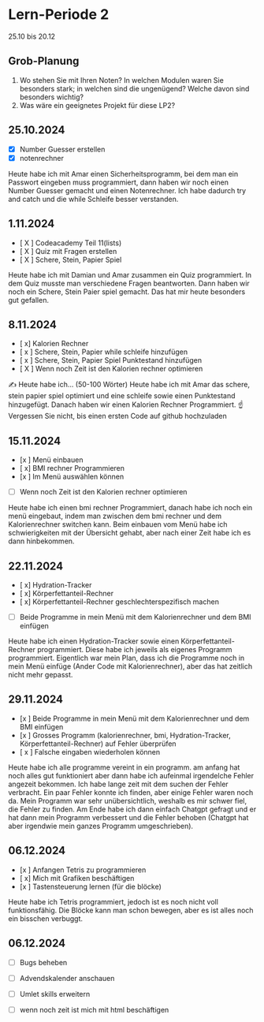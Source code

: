 # Lern-Periode 2

25.10 bis 20.12

## Grob-Planung

1. Wo stehen Sie mit Ihren Noten? In welchen Modulen waren Sie besonders stark; in welchen sind die ungenügend? Welche davon sind besonders wichtig?
4. Was wäre ein geeignetes Projekt für diese LP2?

## 25.10.2024

- [x] Number Guesser erstellen
- [x] notenrechner

Heute habe ich mit Amar einen Sicherheitsprogramm, bei dem man ein Passwort eingeben muss programmiert, dann haben wir noch einen Number Guesser gemacht und einen Notenrechner. Ich habe dadurch try and catch und die while Schleife besser verstanden. 




## 1.11.2024

- [ X ] Codeacademy Teil 11(lists)
- [ X ] Quiz mit Fragen erstellen
- [ X ] Schere, Stein, Papier Spiel


Heute habe ich mit Damian und Amar zusammen ein Quiz programmiert. In dem Quiz musste man verschiedene Fragen beantworten. Dann haben wir noch ein Schere, Stein Paier spiel gemacht. Das hat mir heute besonders gut gefallen. 


## 8.11.2024

- [ x] Kalorien Rechner
- [ x ] Schere, Stein, Papier while schleife hinzufügen
- [ x ] Schere, Stein, Papier Spiel Punktestand hinzufügen
- [ X ] Wenn noch Zeit ist den Kalorien rechner optimieren

✍️ Heute habe ich... (50-100 Wörter)
Heute habe ich mit Amar das schere, stein papier spiel optimiert und eine schleife sowie einen Punktestand hinzugefügt. Danach haben wir einen Kalorien Rechner Programmiert.
☝️ Vergessen Sie nicht, bis einen ersten Code auf github hochzuladen

## 15.11.2024

- [x ] Menü einbauen
- [ x] BMI rechner Programmieren
- [x ] Im Menü auswählen können
- [ ] Wenn noch Zeit ist den Kalorien rechner optimieren

 Heute habe ich einen bmi rechner Programmiert, danach habe ich noch ein menü eingebaut, indem man zwischen dem bmi rechner und dem Kalorienrechner switchen kann. Beim einbauen vom Menü habe ich schwierigkeiten mit der Übersicht gehabt, aber nach einer Zeit habe ich es dann hinbekommen. 

## 22.11.2024

- [ x] Hydration-Tracker
- [ x] Körperfettanteil-Rechner
- [ x] Körperfettanteil-Rechner geschlechterspezifisch machen
- [ ] Beide Programme in mein Menü mit dem Kalorienrechner und dem BMI einfügen

Heute habe ich einen Hydration-Tracker sowie einen Körperfettanteil-Rechner programmiert. Diese habe ich jeweils als eigenes Programm programmiert. Eigentlich war mein Plan, dass ich die Programme noch in mein Menü einfüge (Ander Code mit Kalorienrechner), aber das hat zeitlich nicht mehr gepasst.


## 29.11.2024

- [x ] Beide Programme in mein Menü mit dem Kalorienrechner und dem BMI einfügen
- [x ] Grosses Programm (kalorienrechner, bmi, Hydration-Tracker, Körperfettanteil-Rechner) auf Fehler überprüfen
- [ x ] Falsche eingaben wiederholen können


Heute habe ich alle programme vereint in ein programm. am anfang hat noch alles gut funktioniert aber dann habe ich aufeinmal irgendelche Fehler angezeit bekommen. Ich habe lange zeit mit dem suchen der Fehler verbracht. Ein paar Fehler konnte ich finden, aber einige Fehler waren noch da. Mein Programm war sehr unübersichtlich, weshalb es mir schwer fiel, die Fehler zu finden. Am Ende habe ich dann einfach Chatgpt gefragt und er hat dann mein Programm verbessert und die Fehler behoben (Chatgpt hat aber irgendwie mein ganzes Programm umgeschrieben).


## 06.12.2024

- [x ] Anfangen Tetris zu programmieren
- [ x] Mich mit Grafiken beschäftigen
- [x ] Tastensteuerung lernen (für die blöcke)

Heute habe ich Tetris programmiert, jedoch ist es noch nicht voll funktionsfähig. Die Blöcke kann man schon bewegen, aber es ist alles noch ein bisschen verbuggt.

## 06.12.2024

- [ ] Bugs beheben
- [ ] Advendskalender anschauen
- [ ] Umlet  skills erweitern
- [ ] wenn noch zeit ist mich mit html beschäftigen


